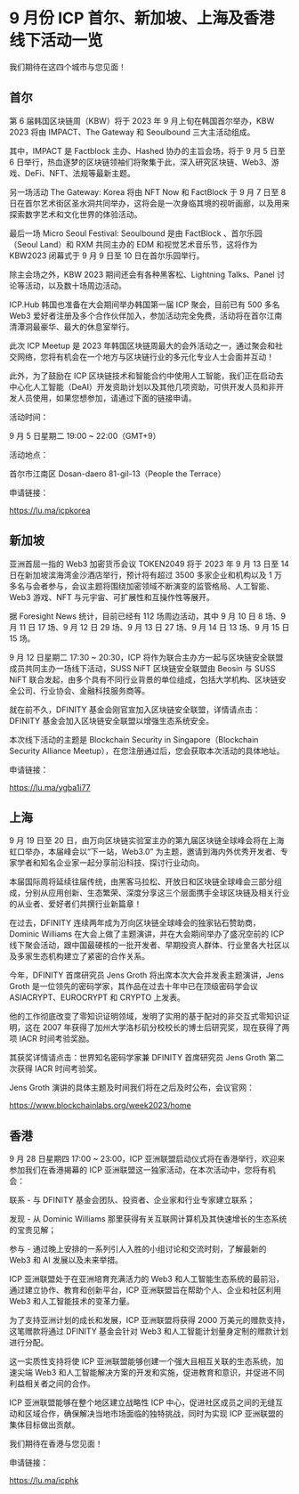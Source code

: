 # 9 月份 ICP 首尔、新加坡、上海及香港线下活动一览

我们期待在这四个城市与您见面！

<!--truncate-->

## 首尔

第 6 届韩国区块链周（KBW）将于 2023 年 9 月上旬在韩国首尔举办，KBW 2023 将由 IMPACT、The Gateway 和 Seoulbound 三大主活动组成。

其中，IMPACT 是 Factblock 主办、Hashed 协办的主旨会场，将于 9 月 5 日至 6 日举行，热血逐梦的区块链领袖们将聚集于此，深入研究区块链、Web3、游戏、DeFi、NFT、法规等最新主题。

另一场活动 The Gateway: Korea 将由 NFT Now 和 FactBlock 于 9 月 7 日至 8 日在首尔艺术街区圣水洞共同举办，这将会是一次身临其境的视听画廊，以及用来探索数字艺术和文化世界的体验活动。

最后一场 Micro Seoul Festival: Seoulbound 是由 FactBlock 、首尔乐园（Seoul Land）和 RXM 共同主办的 EDM 和视觉艺术音乐节，这将作为 KBW2023 闭幕式于 9 月 9 日至 10 日在首尔乐园举行。

除主会场之外，KBW 2023 期间还会有各种黑客松、Lightning Talks、Panel 讨论等活动，以及数十场周边活动。

ICP.Hub 韩国也准备在大会期间举办韩国第一届 ICP 聚会，目前已有 500 多名 Web3 爱好者注册及多个合作伙伴加入，参加活动完全免费，活动将在首尔江南清潭洞最豪华、最大的休息室举行。

此次 ICP Meetup 是 2023 年韩国区块链周最大的会外活动之一，通过聚会和社交网络，您将有机会在一个地方与区块链行业的多元化专业人士会面并互动！

此外，为了鼓励在 ICP 区块链技术和智能合约中使用人工智能，我们正在启动去中心化人工智能（DeAI）开发资助计划以及其他几项资助，可供开发人员和非开发人员使用，如果您想参加，请通过下面的链接申请。

活动时间：

9 月 5 日星期二 19:00 ~ 22:00（GMT+9）

活动地点：

首尔市江南区 Dosan-daero 81-gil-13（People the Terrace）

申请链接：

https://lu.ma/icpkorea

## 新加坡

亚洲首屈一指的 Web3 加密货币会议 TOKEN2049 将于 2023 年 9 月 13 日至 14 日在新加坡滨海湾金沙酒店举行，预计将有超过 3500 多家企业和机构以及 1 万多名与会者参与，会议主题将围绕加密领域不断演变的监管格局、人工智能、Web3 游戏、NFT 与元宇宙、可扩展性和互操作性等展开。

据 Foresight News 统计，目前已经有 112 场周边活动，其中 9 月 10 日 8 场、9 月 11 日 17 场、9 月 12 日 29 场、9 月 13 日 27 场、9 月 14 日 13 场、9 月 15 日 15 场。

9 月 12 日星期二 17:30 ~ 20:30，ICP 将作为联合主办方一起与区块链安全联盟成员共同主办一场线下活动，SUSS NiFT 区块链安全联盟由 Beosin 与 SUSS NiFT 联合发起，由多个具有不同行业背景的单位组成，包括大学机构、区块链安全公司、行业协会、金融科技服务商等。

就在前不久，DFINITY 基金会刚官宣加入区块链安全联盟，详情请点击：DFINITY 基金会加入区块链安全联盟以增强生态系统安全。

本次线下活动的主题是 Blockchain Security in Singapore（Blockchain Security Alliance Meetup），在您注册通过后，您会获取本次活动的具体地址。

申请链接：

https://lu.ma/ygba1i77

## 上海

9 月 19 日至 20 日，由万向区块链实验室主办的第九届区块链全球峰会将在上海虹口举办，本届峰会以“下一站，Web3.0” 为主题，邀请到海内外优秀开发者、专家学者和知名企业家一起分享前沿科技、探讨行业动向。

本届国际周将延续往届传统，由黑客马拉松、开放日和区块链全球峰会三部分组成，分别从应用创新、生态繁荣、深度分享这三个层面携手全球区块链及相关行业的从业者、爱好者们共撰行业新篇章！

在过去，DFINITY 连续两年成为万向区块链全球峰会的独家钻石赞助商，Dominic Williams 在大会上做了主题演讲，并在大会期间举办了盛况空前的 ICP 线下聚会活动，跟中国最硬核的一批开发者、早期投资人群体、行业里各大社区以及多家生态机构建立了紧密的合作关系。

今年，DFINITY 首席研究员 Jens Groth 将出席本次大会并发表主题演讲，Jens Groth 是一位领先的密码学家，其作品在过去十年中已在顶级密码学会议 ASIACRYPT、EUROCRYPT 和 CRYPTO 上发表。

他的工作彻底改变了零知识证明领域，发明了实用的基于配对的非交互式零知识证明，这在 2007 年获得了加州大学洛杉矶分校校长的博士后研究奖，现在获得了两项 IACR 时间考验奖励。

其获奖详情请点击：世界知名密码学家兼 DFINITY 首席研究员 Jens Groth 第二次获得 IACR 时间考验奖。

Jens Groth 演讲的具体主题及时间我们将在之后及时公布，会议官网：

https://www.blockchainlabs.org/week2023/home

## 香港

9 月 28 日星期四 17:00 ~ 23:00，ICP 亚洲联盟启动仪式将在香港举行，欢迎来参加我们在香港揭幕的 ICP 亚洲联盟这一独家活动，在本次活动中，您将有机会：

联系 - 与 DFINITY 基金会团队、投资者、企业家和行业专家建立联系；

发现 - 从 Dominic Williams 那里获得有关互联网计算机及其快速增长的生态系统的宝贵见解；

参与 - 通过晚上安排的一系列引人入胜的小组讨论和交流时刻，了解最新的 Web3 和 AI 发展以及未来举措。

ICP 亚洲联盟处于在亚洲培育充满活力的 Web3 和人工智能生态系统的最前沿，通过建立协作、教育和创新平台，ICP 亚洲联盟旨在帮助个人、企业和社区利用 Web3 和人工智能技术的变革力量。

为了支持亚洲计划的成长和发展，ICP 亚洲联盟将获得 2000 万美元的赠款支持，这笔赠款将通过 DFINITY 基金会针对 Web3 和人工智能计划量身定制的赠款计划进行分配。

这一实质性支持将使 ICP 亚洲联盟能够创建一个强大且相互关联的生态系统，加速尖端 Web3 和人工智能解决方案的开发和实施，促进教育和意识，并促进不同利益相关者之间的合作。

ICP 亚洲联盟能够在整个地区建立战略性 ICP 中心，促进社区成员之间的无缝互动和区域合作，确保解决当地市场面临的独特挑战，同时为实现 ICP 亚洲联盟的集体目标做出贡献。

我们期待在香港与您见面！

申请链接：

https://lu.ma/icphk
